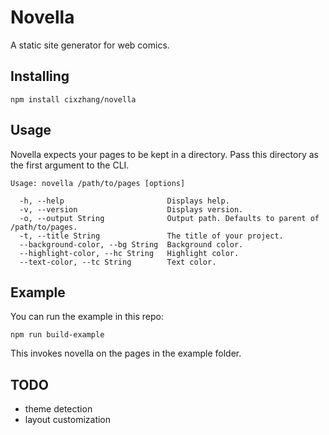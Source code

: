 Novella
=======

A static site generator for web comics.

Installing
----------

```
npm install cixzhang/novella
```

Usage
-----

Novella expects your pages to be kept in a directory. Pass this directory as the
first argument to the CLI.

```
Usage: novella /path/to/pages [options]

  -h, --help                       Displays help.
  -v, --version                    Displays version.
  -o, --output String              Output path. Defaults to parent of /path/to/pages.
  -t, --title String               The title of your project.
  --background-color, --bg String  Background color.
  --highlight-color, --hc String   Highlight color.
  --text-color, --tc String        Text color.
```

Example
-------

You can run the example in this repo:

```
npm run build-example
```

This invokes novella on the pages in the example folder.

TODO
----

* theme detection
* layout customization
